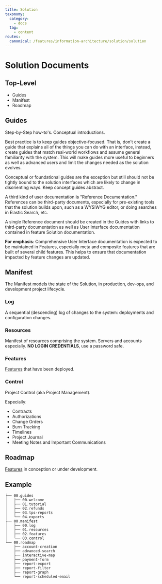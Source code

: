 ```yaml
---
title: Solution
taxonomy:
  category: 
    - docs
  tag:
    - content
routes:
  canonical: /features/information-architecture/solution/solution
---
```

# Solution Documents

## Top-Level

* Guides
* Manifest
* Roadmap

## Guides

Step-by-Step how-to's. Conceptual introductions.

Best practice is to keep guides objective-focused. That is, don't create a guide that explains all of the things you can do with an interface, instead, create guides that match real-world workflows and assume general familiarity with the system. This will make guides more useful to beginners as well as advanced users and limit the changes needed as the solution evolves.

Conceptual or foundational guides are the exception but still should not be tightly bound to the solution interfaces which are likely to change in disorienting ways. Keep concept guides abstract.

A third kind of user documentation is "Reference Documentation." References can be third-party documents, especially for pre-existing tools that the solution builds upon, such as a WYSIWYG editor, or doing searches in Elastic Search, etc.

A single Reference document should be created in the Guides with links to third-party documentation as well as User Interface documentation contained in feature Solution documentation.

**For emphasis**: Comprehensive User Interface documentation is expected to be maintained in Features, especially meta and composite features that are built of several child features. This helps to ensure that documentation impacted by feature changes are updated.

## Manifest

The Manifest models the state of the Solution, in production, dev-ops, and development project lifecycle.

### Log

A sequential (descending) log of changes to the system: deployments and configuration changes.

### Resources

Manifest of resources comprising the system. Servers and accounts especially. **NO LOGIN CREDENTIALS**,  use a password safe.

### Features

[Features](/features/features/context) that have been deployed.

### Control

Project Control (aka Project Management).

Especially:

* Contracts
* Authorizations
* Change Orders
* Burn Tracking
* Timelines
* Project Journal
* Meeting Notes and Important Communications



## Roadmap

[Features](/features/features/context) in conception or under development. 



## Example

```shell
├── 00.guides
│   ├── 00.welcome
│   ├── 01.tutorial
│   ├── 02.refunds
│   ├── 03.tps-reports
│   └── 04.exports
├── 00.manifest
│   ├── 00.log
│   ├── 01.resources
│   ├── 02.features
│   └── 03.control
└── 00.roadmap
    ├── account-creation
    ├── advanced-search
    ├── interactive-map
    ├── payment-form
    ├── report-export
    ├── report-filter
    ├── report-graph
    └── report-scheduled-email
```